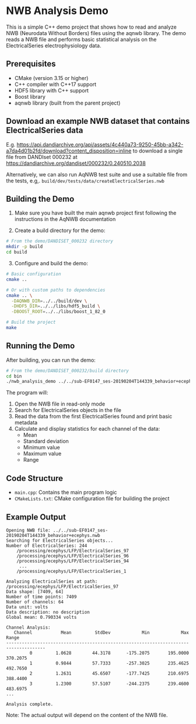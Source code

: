 # NWB Analysis Demo

This is a simple C++ demo project that shows how to read and analyze NWB (Neurodata Without Borders) files using the aqnwb library. The demo reads a NWB file and performs basic statistical analysis on the ElectricalSeries electrophysiology data.

## Prerequisites

- CMake (version 3.15 or higher)
- C++ compiler with C++17 support
- HDF5 library with C++ support
- Boost library
- aqnwb library (built from the parent project)

## Download an example NWB dataset that contains ElectricalSeries data

E.g. https://api.dandiarchive.org/api/assets/4c440a73-9250-45bb-a342-a7da4d01b2fd/download?content_disposition=inline to
download a single file from DANDIset 000232 at https://dandiarchive.org/dandiset/000232/0.240510.2038

Alternatively, we can also run AqNWB test suite and use a suitable file from the tests, e.g,. 
`build/dev/tests/data/createElectricalSeries.nwb`

## Building the Demo

1. Make sure you have built the main aqnwb project first 
   following the instructions in the AqNWB documentation

2. Create a build directory for the demo:

```bash
# From the demo/DANDISET_000232 directory
mkdir -p build
cd build
```

3. Configure and build the demo:

```bash
# Basic configuration
cmake ..

# Or with custom paths to dependencies
cmake .. \
  -DAQNWB_DIR=../../build/dev \
  -DHDF5_DIR=../../libs/hdf5_build \
  -DBOOST_ROOT=../../libs/boost_1_82_0

# Build the project
make
```

## Running the Demo

After building, you can run the demo:

```bash
# From the demo/DANDISET_000232/build directory
cd bin
./nwb_analysis_demo ../../sub-EF0147_ses-20190204T144339_behavior+ecephys.nwb
```

The program will:

1. Open the NWB file in read-only mode
2. Search for ElectricalSeries objects in the file
3. Read the data from the first ElectricalSeries found and print basic metadata
4. Calculate and display statistics for each channel of the data:
   - Mean
   - Standard deviation
   - Minimum value
   - Maximum value
   - Range


## Code Structure

- `main.cpp`: Contains the main program logic
- `CMakeLists.txt`: CMake configuration file for building the project

## Example Output

```
Opening NWB file: ../../sub-EF0147_ses-20190204T144339_behavior+ecephys.nwb
Searching for ElectricalSeries objects...
Number of ElectricalSeries: 244
    /processing/ecephys/LFP/ElectricalSeries_97
    /processing/ecephys/LFP/ElectricalSeries_96
    /processing/ecephys/LFP/ElectricalSeries_94
     ...
    /processing/ecephys/LFP/ElectricalSeries_1

Analyzing ElectricalSeries at path: /processing/ecephys/LFP/ElectricalSeries_97
Data shape: [7409, 64]
Number of time points: 7409
Number of channels: 64
Data unit: volts
Data description: no description
Global mean: 0.790334 volts

Channel Analysis:
   Channel           Mean         StdDev            Min            Max          Range
-------------------------------------------------------------------------------------
         0         1.0628        44.3178      -175.2075       195.0000       370.2075
         1         0.9844        57.7333      -257.3025       235.4625       492.7650
         2         1.2631        45.6507      -177.7425       210.6975       388.4400
         3         1.2300        57.5107      -244.2375       239.4600       483.6975
...

Analysis complete.
```

Note: The actual output will depend on the content of the NWB file.
